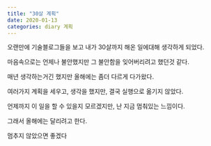 ```yaml
---
title: "30살 계획"
date: 2020-01-13
categories: diary 계획
---
```

오랜만에 기술블로그들을 보고 내가 30살까지 해온 일에대해 생각하게 되었다.

마음속으로는 언제나 불안했지만 그 불안함을 잊어버리려고 했던것 같다.

매년 생각하는거긴 했지만 올해에는 좀더 다르게 다가왔다.

여러가지 계획을 세우고, 생각을 했지만, 결국 실행으로 옮기지 않았다.

언제까지 이 일을 할 수 있을지 모르겠지만, 난 지금 멈춰있는 느낌이다.

그래서 올해에는 달리려고 한다.

멈추지 않았으면 좋겠다
